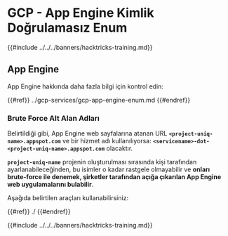 # GCP - App Engine Kimlik Doğrulamasız Enum

{{#include ../../../banners/hacktricks-training.md}}

## App Engine

App Engine hakkında daha fazla bilgi için kontrol edin:

{{#ref}}
../gcp-services/gcp-app-engine-enum.md
{{#endref}}

### Brute Force Alt Alan Adları

Belirtildiği gibi, App Engine web sayfalarına atanan URL **`<project-uniq-name>.appspot.com`** ve bir hizmet adı kullanılıyorsa: **`<servicename>-dot-<project-uniq-name>.appspot.com`** olacaktır.

**`project-uniq-name`** projenin oluşturulması sırasında kişi tarafından ayarlanabileceğinden, bu isimler o kadar rastgele olmayabilir ve **onları brute-force ile denemek, şirketler tarafından açığa çıkarılan App Engine web uygulamalarını bulabilir**.

Aşağıda belirtilen araçları kullanabilirsiniz:

{{#ref}}
./
{{#endref}}

{{#include ../../../banners/hacktricks-training.md}}
